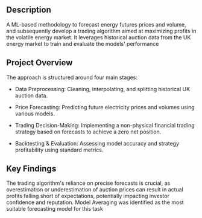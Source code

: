 ## Description

A ML-based methodology to forecast energy futures prices and volume, and subsequently develop a trading algorithm aimed at maximizing profits in the volatile energy market. It leverages historical auction data from the UK energy market to train and evaluate the models' performance


## Project Overview

The approach is structured around four main stages:

- Data Preprocessing: Cleaning, interpolating, and splitting historical UK auction data.

- Price Forecasting: Predicting future electricity prices and volumes using various models.

- Trading Decision-Making: Implementing a non-physical financial trading strategy based on forecasts to achieve a zero net position.

- Backtesting & Evaluation: Assessing model accuracy and strategy profitability using standard metrics.


## Key Findings

The trading algorithm's reliance on precise forecasts is crucial, as overestimation or underestimation of auction prices can result in actual profits falling short of expectations, potentially impacting investor confidence and reputation. Model Averaging was identified as the most suitable forecasting model for this task
